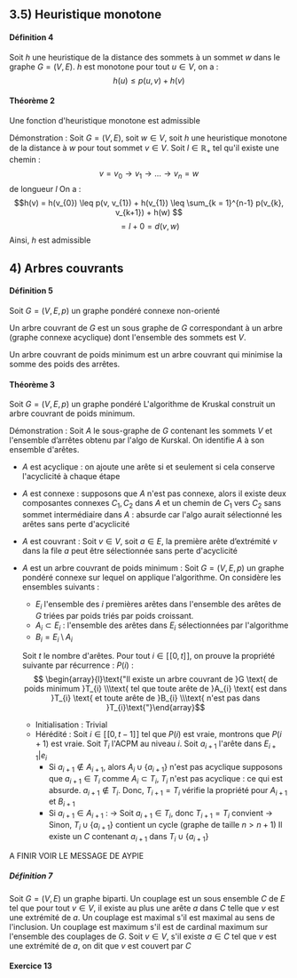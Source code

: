 ## 3.5) Heuristique monotone
#### Définition 4
Soit $h$ une heuristique de la distance des sommets à un sommet $w$ dans le graphe $G = (V, E)$. 
$h$ est monotone pour tout $u \in V$, on a : 
$$h(u)\leq p(u, v) + h(v)$$

#### Théorème $2$
Une fonction d'heuristique monotone est admissible

Démonstration : 
Soit $G = (V, E)$, soit $w \in V$, soit $h$ une heuristique monotone de la distance à $w$ pour tout sommet $v \in V$. 
Soit $l \in \mathbb{R}_{+}$ tel qu'il existe une chemin : 
$$v = v_{0} \to v_{1} \to \dots \to v_{n} = w$$
de longueur $l$
On a : 
$$h(v) = h(v_{0}) \leq p(v, v_{1}) + h(v_{1}) \leq \sum_{k = 1}^{n-1} p(v_{k}, v_{k+1}) + h(w) $$
$$= l +0 = d(v, w) $$
Ainsi, $h$ est admissible

## 4) Arbres couvrants
#### Définition 5
Soit $G = (V, E, p)$ un graphe pondéré connexe non-orienté

Un arbre couvrant de $G$ est un sous graphe de $G$ correspondant à un arbre (graphe connexe acyclique) dont l'ensemble des sommets est $V$. 

Un arbre couvrant de poids minimum est un arbre couvrant qui minimise la somme des poids des arrêtes. 

#### Théorème 3
Soit $G = (V, E, p)$ un graphe pondéré 
L'algorithme de Kruskal construit un arbre couvrant de poids minimum. 


Démonstration : 
Soit $A$ le sous-graphe de $G$ contenant les sommets $V$ et l'ensemble d’arrêtes obtenu par l'algo de Kurskal.
On identifie $A$ à son ensemble d'arêtes. 
- $A$ est acyclique : on ajoute une arête si et seulement si cela conserve l'acyclicité à chaque étape
- $A$ est connexe : supposons que $A$ n'est pas connexe, alors il existe deux composantes connexes $C_{1}, C_{2}$ dans $A$ et un chemin de $C_{1}$ vers $C_{2}$ sans sommet intermédiaire dans $A$ : absurde car l'algo aurait sélectionné les arêtes sans perte d'acyclicité 
- $A$ est couvrant : Soit $v \in V$, soit $a \in E$, la première arête d’extrémité $v$ dans la file $a$ peut être sélectionnée sans perte d'acyclicité
- $A$ est un arbre couvrant de poids minimum : 
  Soit $G = (V, E, p)$ un graphe pondéré connexe sur lequel on applique l'algorithme. On considère les ensembles suivants : 
  + $E_{i}$ l'ensemble des $i$ premières arêtes dans l'ensemble des arêtes de $G$ triées par poids triés par poids croissant. 
  + $A_{i}\subset E_{i}$ : l'ensemble des arêtes dans $E_{i}$ sélectionnées par l'algorithme
  + $B_{i} = E_{i} \setminus A_{i}$

  Soit $t$ le nombre d'arêtes. Pour tout $i \in [\![0, t]\!]$, on prouve la propriété suivante par récurrence :  $P(i)$ : $$ \begin{array}{l}\text{"Il existe un arbre couvrant de }G \text{ de poids minimum }T_{i} \\\text{ tel que toute arête de }A_{i} \text{ est dans }T_{i} \text{ et toute arête de }B_{i} \\\text{ n'est pas dans }T_{i}\text{"}\end{array}$$
  + Initialisation : Trivial
  + Hérédité : Soit $i \in [\![0, t-1]\!]$ tel que $P(i)$ est vraie, montrons que $P(i+1)$  est vraie. 
    Soit $T_{i}$ l'ACPM au niveau $i$. Soit $a_{i+1}$ l'arête dans $E_{i+1}| e_{i}$
    - Si $a_{i+1} \not\in A_{i+1}$, alors $A_{i} \cup \{ a_{i+1} \}$ n'est pas acyclique supposons que $a_{i+1} \in T_{i}$ comme $A_{i}\subset T_{i}$, $T_{i}$ n'est pas acyclique : ce qui est absurde. $a_{i+1} \not\in T_{i}$.
      Donc, $T_{i+1} = T_{i}$ vérifie la propriété pour $A_{i+1}$ et $B_{i+1}$
    - Si $a_{i+1} \in A_{i+1}$ : 
      -> Soit $a_{i+1} \in T_{i}$, donc $T_{i+1} = T_{i}$ convient
      -> Sinon, $T_{i} \cup \{ a_{i+1} \}$ contient un cycle (graphe de taille $n>n+1$) Il existe un $C$ contenant $a_{i+1}$ dans $T_{i} \cup \{ a_{i+1} \}$


A FINIR VOIR LE MESSAGE DE AYPIE

##### Définition 7
Soit $G = (V, E)$ un graphe biparti.
Un couplage est un sous ensemble $C$ de $E$ tel que pour tout $v \in V$, il existe au plus une arête $a$ dans $C$ telle que $v$ est une extrémité de $a$.
Un couplage est maximal s'il est maximal au sens de l'inclusion. 
Un couplage est maximum s'il est de cardinal maximum sur l'ensemble des couplages de $G$.
Soit $v \in V$, s'il existe $a \in C$ tel que $v$ est une extrémité de $a$, on dit que $v$ est couvert par $C$ 

#### Exercice 13